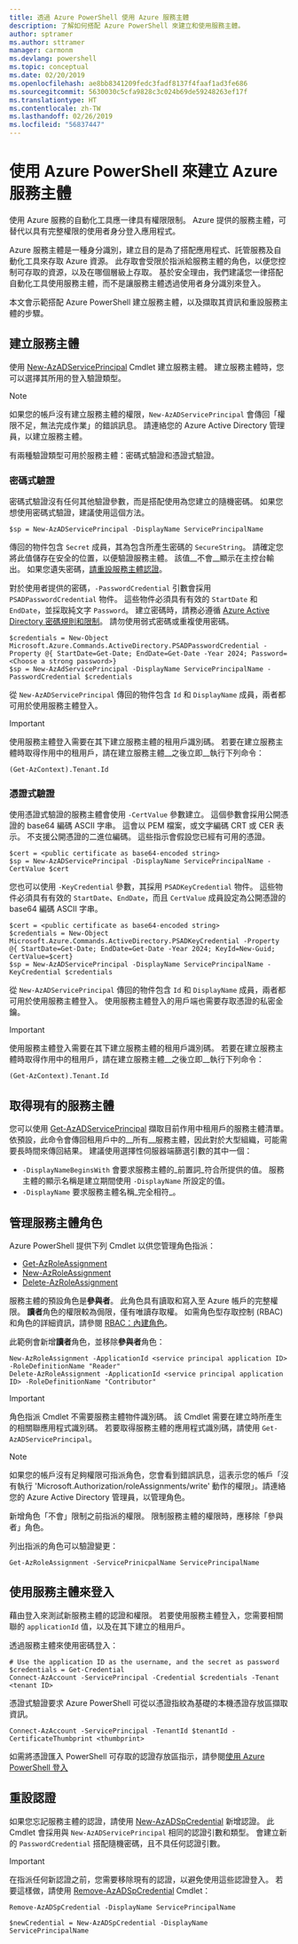 ```yaml
---
title: 透過 Azure PowerShell 使用 Azure 服務主體
description: 了解如何搭配 Azure PowerShell 來建立和使用服務主體。
author: sptramer
ms.author: sttramer
manager: carmonm
ms.devlang: powershell
ms.topic: conceptual
ms.date: 02/20/2019
ms.openlocfilehash: ae8bb8341209fedc3fadf8137f4faaf1ad3fe686
ms.sourcegitcommit: 5630030c5cfa9828c3c024b69de59248263ef17f
ms.translationtype: HT
ms.contentlocale: zh-TW
ms.lasthandoff: 02/26/2019
ms.locfileid: "56837447"
---
```

# <a name="create-an-azure-service-principal-with-azure-powershell"></a>使用 Azure PowerShell 來建立 Azure 服務主體

使用 Azure 服務的自動化工具應一律具有權限限制。 Azure 提供的服務主體，可替代以具有完整權限的使用者身分登入應用程式。

Azure 服務主體是一種身分識別，建立目的是為了搭配應用程式、託管服務及自動化工具來存取 Azure 資源。 此存取會受限於指派給服務主體的角色，以便您控制可存取的資源，以及在哪個層級上存取。 基於安全理由，我們建議您一律搭配自動化工具使用服務主體，而不是讓服務主體透過使用者身分識別來登入。

本文會示範搭配 Azure PowerShell 建立服務主體，以及擷取其資訊和重設服務主體的步驟。

## <a name="create-a-service-principal"></a>建立服務主體

使用 [New-AzADServicePrincipal](/powershell/module/Az.Resources/New-AzADServicePrincipal) Cmdlet 建立服務主體。 建立服務主體時，您可以選擇其所用的登入驗證類型。

> [!NOTE]
>
> 如果您的帳戶沒有建立服務主體的權限，`New-AzADServicePrincipal` 會傳回「權限不足，無法完成作業」的錯誤訊息。 請連絡您的 Azure Active Directory 管理員，以建立服務主體。

有兩種驗證類型可用於服務主體：密碼式驗證和憑證式驗證。

### <a name="password-based-authentication"></a>密碼式驗證

密碼式驗證沒有任何其他驗證參數，而是搭配使用為您建立的隨機密碼。 如果您想使用密碼式驗證，建議使用這個方法。

```azurepowershell-interactive
$sp = New-AzADServicePrincipal -DisplayName ServicePrincipalName
```

傳回的物件包含 `Secret` 成員，其為包含所產生密碼的 `SecureString`。 請確定您將此值儲存在安全的位置，以便驗證服務主體。 該值__不會__顯示在主控台輸出。 如果您遺失密碼，[請重設服務主體認證](#reset-credentials)。 

對於使用者提供的密碼，`-PasswordCredential` 引數會採用 `PSADPasswordCredential` 物件。 這些物件必須具有有效的 `StartDate` 和 `EndDate`，並採取純文字 `Password`。 建立密碼時，請務必遵循 [Azure Active Directory 密碼規則和限制](/azure/active-directory/active-directory-passwords-policy)。 請勿使用弱式密碼或重複使用密碼。

```azurepowershell-interactive
$credentials = New-Object Microsoft.Azure.Commands.ActiveDirectory.PSADPasswordCredential -Property @{ StartDate=Get-Date; EndDate=Get-Date -Year 2024; Password=<Choose a strong password>}
$sp = New-AzAdServicePrincipal -DisplayName ServicePrincipalName -PasswordCredential $credentials
```

從 `New-AzADServicePrincipal` 傳回的物件包含 `Id` 和 `DisplayName` 成員，兩者都可用於使用服務主體登入。

> [!IMPORTANT]
>
> 使用服務主體登入需要在其下建立服務主體的租用戶識別碼。 若要在建立服務主體時取得作用中的租用戶，請在建立服務主體__之後立即__執行下列命令：
>
> ```azurepowershell-interactive
> (Get-AzContext).Tenant.Id
> ```

### <a name="certificate-based-authentication"></a>憑證式驗證

使用憑證式驗證的服務主體會使用 `-CertValue` 參數建立。 這個參數會採用公開憑證的 base64 編碼 ASCII 字串。 這會以 PEM 檔案，或文字編碼 CRT 或 CER 表示。 不支援公開憑證的二進位編碼。 這些指示會假設您已經有可用的憑證。

```azurepowershell-interactive
$cert = <public certificate as base64-encoded string>
$sp = New-AzADServicePrincipal -DisplayName ServicePrincipalName -CertValue $cert
```

您也可以使用 `-KeyCredential` 參數，其採用 `PSADKeyCredential` 物件。 這些物件必須具有有效的 `StartDate`、`EndDate`，而且 `CertValue` 成員設定為公開憑證的 base64 編碼 ASCII 字串。

```azurepowershell-interactive
$cert = <public certificate as base64-encoded string>
$credentials = New-Object Microsoft.Azure.Commands.ActiveDirectory.PSADKeyCredential -Property @{ StartDate=Get-Date; EndDate=Get-Date -Year 2024; KeyId=New-Guid; CertValue=$cert}
$sp = New-AzADServicePrincipal -DisplayName ServicePrincipalName -KeyCredential $credentials
```

從 `New-AzADServicePrincipal` 傳回的物件包含 `Id` 和 `DisplayName` 成員，兩者都可用於使用服務主體登入。 使用服務主體登入的用戶端也需要存取憑證的私密金鑰。

> [!IMPORTANT]
>
> 使用服務主體登入需要在其下建立服務主體的租用戶識別碼。 若要在建立服務主體時取得作用中的租用戶，請在建立服務主體__之後立即__執行下列命令：
>
> ```azurepowershell-interactive
> (Get-AzContext).Tenant.Id
> ```

## <a name="get-an-existing-service-principal"></a>取得現有的服務主體

您可以使用 [Get-AzADServicePrincipal](/module/az.resources/get-azadserviceprincipal) 擷取目前作用中租用戶的服務主體清單。 依預設，此命令會傳回租用戶中的__所有__服務主體，因此對於大型組織，可能需要長時間來傳回結果。 建議使用選擇性伺服器端篩選引數的其中一個：

* `-DisplayNameBeginsWith` 會要求服務主體的_前置詞_符合所提供的值。 服務主體的顯示名稱是建立期間使用 `-DisplayName` 所設定的值。
* `-DisplayName` 要求服務主體名稱_完全相符_。

## <a name="manage-service-principal-roles"></a>管理服務主體角色

Azure PowerShell 提供下列 Cmdlet 以供您管理角色指派：

* [Get-AzRoleAssignment](/powershell/module/az.resources/get-azroleassignment)
* [New-AzRoleAssignment](/powershell/module/az.resources/new-azroleassignment)
* [Delete-AzRoleAssignment](/powershell/module/az.resources/delete-azroleassignment)

服務主體的預設角色是**參與者**。 此角色具有讀取和寫入至 Azure 帳戶的完整權限。 **讀者**角色的權限較為侷限，僅有唯讀存取權。  如需角色型存取控制 (RBAC) 和角色的詳細資訊，請參閱 [RBAC：內建角色](/azure/active-directory/role-based-access-built-in-roles)。

此範例會新增**讀者**角色，並移除**參與者**角色：

```azurepowershell-interactive
New-AzRoleAssignment -ApplicationId <service principal application ID> -RoleDefinitionName "Reader"
Delete-AzRoleAssignment -ApplicationId <service principal application ID> -RoleDefinitionName "Contributor"
```

> [!IMPORTANT]
> 角色指派 Cmdlet 不需要服務主體物件識別碼。 該 Cmdlet 需要在建立時所產生的相關聯應用程式識別碼。 若要取得服務主體的應用程式識別碼，請使用 `Get-AzADServicePrincipal`。

> [!NOTE]
> 如果您的帳戶沒有足夠權限可指派角色，您會看到錯誤訊息，這表示您的帳戶「沒有執行 'Microsoft.Authorization/roleAssignments/write' 動作的權限」。請連絡您的 Azure Active Directory 管理員，以管理角色。

新增角色「不會」限制之前指派的權限。 限制服務主體的權限時，應移除「參與者」角色。

列出指派的角色可以驗證變更：

```azurepowershell-interactive
Get-AzRoleAssignment -ServicePrinicpalName ServicePrincipalName
```

## <a name="sign-in-using-a-service-principal"></a>使用服務主體來登入

藉由登入來測試新服務主體的認證和權限。 若要使用服務主體登入，您需要相關聯的 `applicationId` 值，以及在其下建立的租用戶。

透過服務主體來使用密碼登入：

```azurepowershell-interactive
# Use the application ID as the username, and the secret as password
$credentials = Get-Credential
Connect-AzAccount -ServicePrincipal -Credential $credentials -Tenant <tenant ID> 
```

憑證式驗證要求 Azure PowerShell 可從以憑證指紋為基礎的本機憑證存放區擷取資訊。

```azurepowershell-interactive
Connect-AzAccount -ServicePrincipal -TenantId $tenantId -CertificateThumbprint <thumbprint>
```

如需將憑證匯入 PowerShell 可存取的認證存放區指示，請參閱[使用 Azure PowerShell 登入](authenticate-azureps.md#sp-signin)

## <a name="reset-credentials"></a>重設認證

如果您忘記服務主體的認證，請使用 [New-AzADSpCredential](/module/az.resources/new-azadspcredential) 新增認證。 此 Cmdlet 會採用與 `New-AzADServicePrincipal` 相同的認證引數和類型。 會建立新的 `PasswordCredential` 搭配隨機密碼，且不具任何認證引數。

> [!IMPORTANT]
> 在指派任何新認證之前，您需要移除現有的認證，以避免使用這些認證登入。 若要這樣做，請使用 [Remove-AzADSpCredential](/powershell/module/az.resources/remove-azadspcredential) Cmdlet：
>
> ```azurepowershell-interactive
> Remove-AzADSpCredential -DisplayName ServicePrincipalName
> ```

```azurepowershell-interactive
$newCredential = New-AzADSpCredential -DisplayName ServicePrincipalName
```
